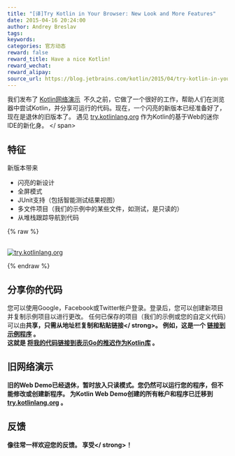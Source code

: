 ```yaml
---
title: "[译]Try Kotlin in Your Browser: New Look and More Features"
date: 2015-04-16 20:24:00
author: Andrey Breslav
tags:
keywords:
categories: 官方动态
reward: false
reward_title: Have a nice Kotlin!
reward_wechat:
reward_alipay:
source_url: https://blog.jetbrains.com/kotlin/2015/04/try-kotlin-in-your-browser-new-look-and-more-features/
---
```


我们发布了 [Kotlin网络演示](http://kotlin-demo.jetbrains.com)  不久之前，它做了一个很好的工作，帮助人们在浏览器中尝试Kotlin，并分享可运行的代码。现在，一个闪亮的新版本已经准备好了，现在是退休的旧版本了。
遇见 [try.kotlinlang.org](http://try.kotlinlang.org) 作为Kotlin的基于Web的迷你IDE的新化身。<span id =“more-2106”> </ span>
## 特征

新版本带来

* 闪亮的新设计
* 全屏模式
* JUnit支持（包括智能测试结果视图）
* 多文件项目（我们的示例中的某些文件，如测试，是只读的）
* 从堆栈跟踪导航到代码


{% raw %}
<p><a href="https://d3nmt5vlzunoa1.cloudfront.net/kotlin/files/2015/04/try.kotlinlang.org_.png"><br/>
<img alt="try.kotlinlang.org" class="alignleft wp-image-2108" data-recalc-dims="1" src="https://i0.wp.com/blog.jetbrains.com/kotlin/files/2015/04/try.kotlinlang.org_.png?w=100%25&amp;ssl=1"/><br/>
</a></p>
{% endraw %}

## 分享你的代码

您可以使用Google，Facebook或Twitter帐户登录。登录后，您可以创建新项目并复制示例项目以进行更改。
任何已保存的项目（我们的示例或您的自定义代码）可以由<strong>共享，只需从地址栏复制和粘贴链接</ strong>。
例如，这是一个 [链接到示例程序](http://try.kotlinlang.org/#/Examples/Problems/Sum/Sum.kt) 。<BR/>
这就是 [将我的代码链接到表示Go的推迟作为Kotlin库](http://try.kotlinlang.org/#/UserProjects/-1984665128/1040749715610173087711460271843) 。
## 旧网络演示

旧的Web Demo已经退休，暂时放入只读模式。您仍然可以运行您的程序，但不能修改或创建新程序。
为Kotlin Web Demo创建的所有帐户和程序已迁移到 [try.kotlinlang.org](http://try.kotlinlang.org) 。
## 反馈

像往常一样欢迎您的反馈。
<strong>享受</ strong>！
